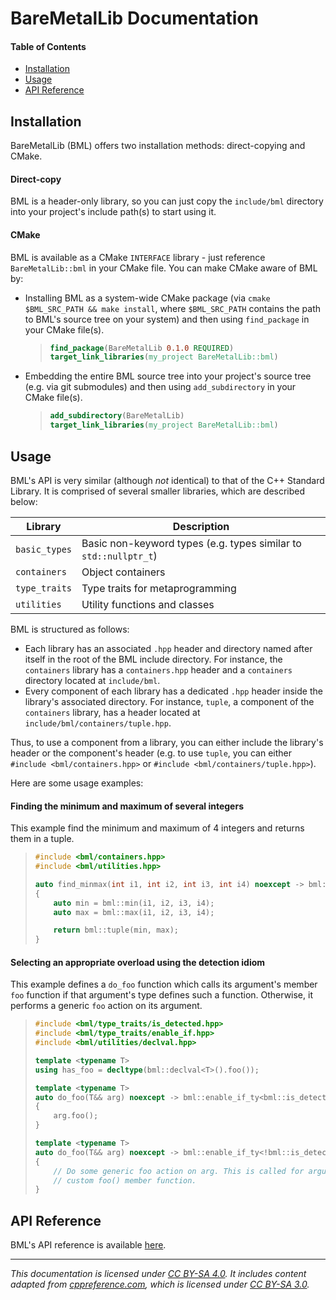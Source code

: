 # BareMetalLib Documentation
#### Table of Contents
- [Installation](#installation)
- [Usage](#usage)
- [API Reference](#api-reference)

## Installation
BareMetalLib (BML) offers two installation methods: direct-copying and CMake.

#### Direct-copy
BML is a header-only library, so you can just copy the `include/bml` directory into your project's
include path(s) to start using it.

#### CMake
BML is available as a CMake `INTERFACE` library - just reference `BareMetalLib::bml` in your CMake
file. You can make CMake aware of BML by:

- Installing BML as a system-wide CMake package (via `cmake $BML_SRC_PATH && make install`, where
  `$BML_SRC_PATH` contains the path to BML's source tree on your system) and then using
  `find_package` in your CMake file(s).

  > ```cmake
  > find_package(BareMetalLib 0.1.0 REQUIRED)
  > target_link_libraries(my_project BareMetalLib::bml)
  > ```

- Embedding the entire BML source tree into your project's source tree (e.g. via git submodules) and
  then using `add_subdirectory` in your CMake file(s).

  > ```cmake
  > add_subdirectory(BareMetalLib)
  > target_link_libraries(my_project BareMetalLib::bml)
  > ```

## Usage
BML's API is very similar (although *not* identical) to that of the C++ Standard Library. It is
comprised of several smaller libraries, which are described below:
                        
| Library       | Description                                                      |
| ------------- | ---------------------------------------------------------------- |
| `basic_types` | Basic non-keyword types (e.g. types similar to `std::nullptr_t`) |
| `containers`  | Object containers                                                |
| `type_traits` | Type traits for metaprogramming                                  |
| `utilities`   | Utility functions and classes                                    |

BML is structured as follows:

- Each library has an associated `.hpp` header and directory named after itself in the root of the
  BML include directory. For instance, the `containers` library has a `containers.hpp` header and a
  `containers` directory located at `include/bml`.
- Every component of each library has a dedicated `.hpp` header inside the library's associated
  directory. For instance, `tuple`, a component of the `containers` library, has a header located at
  `include/bml/containers/tuple.hpp`.

Thus, to use a component from a library, you can either include the library's header or the
component's header (e.g. to use `tuple`, you can either `#include <bml/containers.hpp>` or
`#include <bml/containers/tuple.hpp>`).

Here are some usage examples:

#### Finding the minimum and maximum of several integers
This example find the minimum and maximum of 4 integers and returns them in a tuple.

> ```c++
> #include <bml/containers.hpp>
> #include <bml/utilities.hpp>
> 
> auto find_minmax(int i1, int i2, int i3, int i4) noexcept -> bml::tuple<int, int>
> {
>     auto min = bml::min(i1, i2, i3, i4);
>     auto max = bml::max(i1, i2, i3, i4);
> 
>     return bml::tuple(min, max);
> }
> ```

#### Selecting an appropriate overload using the detection idiom
This example defines a `do_foo` function which calls its argument's member `foo` function if that
argument's type defines such a function. Otherwise, it performs a generic `foo` action on its
argument.

> ```c++
> #include <bml/type_traits/is_detected.hpp>
> #include <bml/type_traits/enable_if.hpp>
> #include <bml/utilities/declval.hpp>
> 
> template <typename T>
> using has_foo = decltype(bml::declval<T>().foo());
> 
> template <typename T>
> auto do_foo(T&& arg) noexcept -> bml::enable_if_ty<bml::is_detected_v<has_foo, T>>
> {
>     arg.foo();
> }
> 
> template <typename T>
> auto do_foo(T&& arg) noexcept -> bml::enable_if_ty<!bml::is_detected_v<has_foo, T>>
> {
>     // Do some generic foo action on arg. This is called for argument types that do not have a
>     // custom foo() member function.
> }
> ```

## API Reference
BML's API reference is available [here](api/index.md).

---
*This documentation is licensed under [CC BY-SA 4.0][1]. It includes content adapted from
[cppreference.com][2], which is licensed under [CC BY-SA 3.0][3].*

[1]: https://creativecommons.org/licenses/by-sa/4.0
[2]: https://en.cppreference.com
[3]: https://creativecommons.org/licenses/by-sa/3.0
